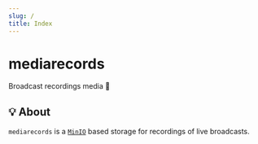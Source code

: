 ```yaml
---
slug: /
title: Index
---
```


# mediarecords

Broadcast recordings media 📼

## 💡 About

`mediarecords` is a [`MinIO`](https://min.io) based storage
for recordings of live broadcasts.
